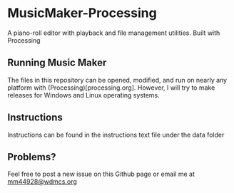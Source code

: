 # MusicMaker-Processing
A piano-roll editor with playback and file management utilities. Built with Processing

## Running Music Maker
The files in this repository can be opened, modified, and run on nearly any platform 
with (Processing)[processing.org]. However, I will try to make releases for Windows and Linux
operating systems.  

## Instructions
Instructions can be found in the instructions text file under the data folder

## Problems?
Feel free to post a new issue on this Github page or email me at mm44928@wdmcs.org
